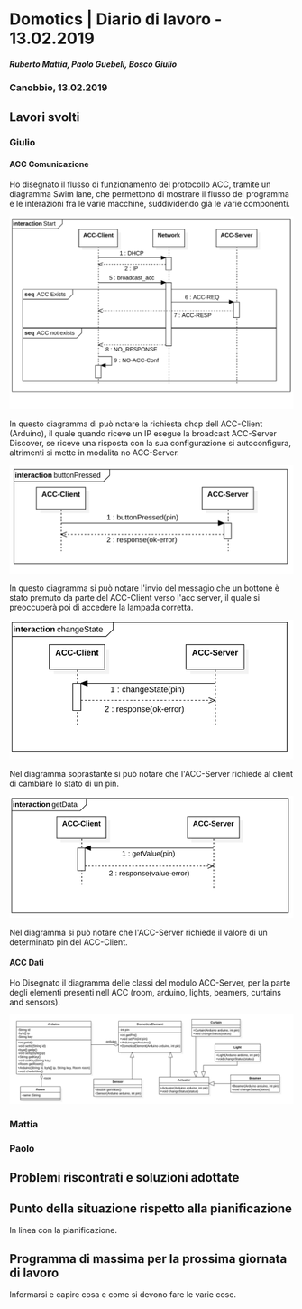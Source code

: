 # Domotics | Diario di lavoro - 13.02.2019

##### Ruberto Mattia, Paolo Guebeli, Bosco Giulio

### Canobbio, 13.02.2019

## Lavori svolti

### Giulio

#### ACC Comunicazione

Ho disegnato il flusso di funzionamento del protocollo ACC, tramite un diagramma Swim lane, che
permettono di mostrare il flusso del programma e le interazioni fra le varie macchine, suddividendo
gi&agrave; le varie componenti.

![comunication start](../doc/img/acc/start.png)

In questo diagramma di pu&ograve; notare la richiesta dhcp dell ACC-Client (Arduino), il quale
quando riceve un IP esegue la broadcast ACC-Server Discover, se riceve una risposta con la sua
configurazione si autoconfigura, altrimenti si mette in modalita no ACC-Server.

![comunication buttonPressed](../doc/img/acc/buttonPressed.png)

In questo diagramma si pu&ograve; notare l'invio del messagio che un bottone &egrave; stato premuto
da parte del ACC-Client verso l'acc server, il quale si preoccuper&agrave; poi di accedere la
lampada corretta.

![comunication changeState](../doc/img/acc/changeState.png)

Nel diagramma soprastante si pu&ograve; notare che l'ACC-Server richiede al client di cambiare lo
stato di un pin.

![comunication getData](../doc/img/acc/getData.png)

Nel diagramma si pu&ograve; notare che l'ACC-Server richiede il valore di un determinato pin del
ACC-Client.

#### ACC Dati

Ho Disegnato il diagramma delle classi del modulo ACC-Server, per la parte degli elementi presenti
nell ACC (room, arduino, lights, beamers, curtains and sensors).

![ACC-Server classes](../doc/img/acc/acc-classes.png)

### Mattia

### Paolo


##  Problemi riscontrati e soluzioni adottate


##  Punto della situazione rispetto alla pianificazione
In linea con la pianificazione.


## Programma di massima per la prossima giornata di lavoro
Informarsi e capire cosa e come si devono fare le varie cose.
